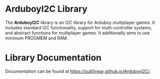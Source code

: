 # ArduboyI2C Library
The **ArduboyI2C** library is an I2C library for Arduboy multiplayer games. It includes standard I2C functionality, support for multi-controller systems, and abstract functions for multiplayer games. It additionally aims to use minimum PROGMEM and RAM.
# Library Documentation
Documentation can be found at https://sub1inear.github.io/ArduboyI2C/.
